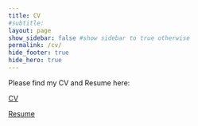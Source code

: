```yaml
---
title: CV
#subtitle: 
layout: page
show_sidebar: false #show sidebar to true otherwise
permalink: /cv/
hide_footer: true
hide_hero: true
---
```


Please find my CV and Resume here:

<a href="/files/VGuetler_CV0720.pdf" target="_blank"> CV</a>

<a href="/files/VGuetler_Resume0720.pdf" target="_blank"> Resume </a>



